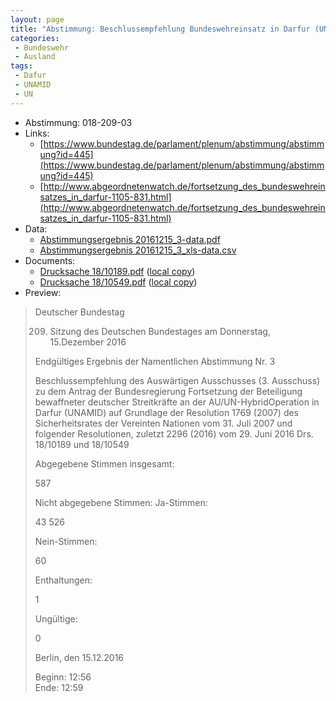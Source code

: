 ```yaml
---
layout: page
title: "Abstimmung: Beschlussempfehlung Bundeswehreinsatz in Darfur (UNAMID)"
categories:
 - Bundeswehr
 - Ausland
tags:
 - Dafur
 - UNAMID
 - UN
---
```


* Abstimmung: 018-209-03
* Links: 
    * [https://www.bundestag.de/parlament/plenum/abstimmung/abstimmung?id=445](https://www.bundestag.de/parlament/plenum/abstimmung/abstimmung?id=445)
    * [http://www.abgeordnetenwatch.de/fortsetzung_des_bundeswehreinsatzes_in_darfur-1105-831.html](http://www.abgeordnetenwatch.de/fortsetzung_des_bundeswehreinsatzes_in_darfur-1105-831.html)
* Data: 
    * [Abstimmungsergebnis 20161215_3-data.pdf](/res/abstimmungsliste/20161215_3-data.pdf)
    * [Abstimmungsergebnis 20161215_3_xls-data.csv](/res/abstimmungsliste/analyses/20161215_3_xls-data.csv)
* Documents: 
    * [Drucksache 18/10189.pdf](http://dip21.bundestag.de/dip21/btd/18/101/1810189.pdf) ([local copy](/res/abstimmungsdaten/018-209-03/1810189.pdf))
    * [Drucksache 18/10549.pdf](http://dip21.bundestag.de/dip21/btd/18/105/1810549.pdf) ([local copy](/res/abstimmungsdaten/018-209-03/1810549.pdf))
* Preview: 
> Deutscher Bundestag
> 
> 209. Sitzung des Deutschen Bundestages
> am Donnerstag, 15.Dezember 2016
> 
> Endgültiges Ergebnis der Namentlichen Abstimmung Nr. 3
> 
> Beschlussempfehlung des Auswärtigen Ausschusses (3. Ausschuss) zu dem Antrag der
> Bundesregierung
> Fortsetzung der Beteiligung bewaffneter deutscher Streitkräfte an der AU/UN-HybridOperation in Darfur (UNAMID) auf Grundlage der Resolution 1769 (2007) des
> Sicherheitsrates der Vereinten Nationen vom 31. Juli 2007 und folgender Resolutionen,
> zuletzt 2296 (2016) vom 29. Juni 2016
> Drs. 18/10189 und 18/10549
> 
> Abgegebene Stimmen insgesamt:
> 
> 587
> 
> Nicht abgegebene Stimmen:
> Ja-Stimmen:
> 
> 43
> 526
> 
> Nein-Stimmen:
> 
> 60
> 
> Enthaltungen:
> 
> 1
> 
> Ungültige:
> 
> 0
> 
> Berlin, den 15.12.2016
> 
> Beginn: 12:56  
> Ende: 12:59
